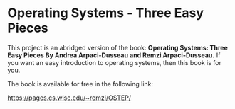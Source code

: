 # Operating Systems - Three Easy Pieces

This project is an abridged version of the book: **Operating Systems: Three Easy Pieces By Andrea Arpaci-Dusseau and Remzi Arpaci-Dusseau.**
If you want an easy introduction to operating systems, then this book is for you.

The book is available for free in the following link:

https://pages.cs.wisc.edu/~remzi/OSTEP/

